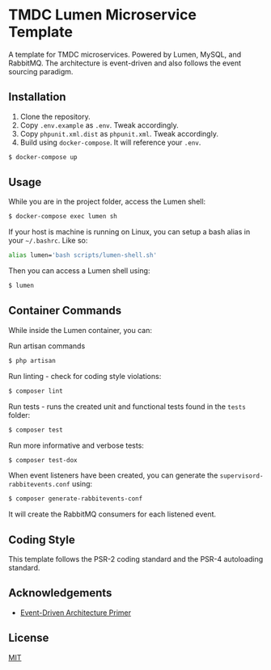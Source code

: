 # TMDC Lumen Microservice Template

A template for TMDC microservices. Powered by Lumen, MySQL, and RabbitMQ. The architecture is event-driven and also follows the event sourcing paradigm.

## Installation

1. Clone the repository.
2. Copy `.env.example` as `.env`. Tweak accordingly.
3. Copy `phpunit.xml.dist` as `phpunit.xml`. Tweak accordingly.
4. Build using `docker-compose`. It will reference your `.env`.

```bash
$ docker-compose up
```

## Usage

While you are in the project folder, access the Lumen shell:

```bash
$ docker-compose exec lumen sh
```

If your host is machine is running on Linux, you can setup a bash alias in your `~/.bashrc`. Like so:

```bash
alias lumen='bash scripts/lumen-shell.sh'
```

Then you can access a Lumen shell using:

```bash
$ lumen
```

## Container Commands

While inside the Lumen container, you can:

Run artisan commands

```bash
$ php artisan
```

Run linting - check for coding style violations:

```bash
$ composer lint
```

Run tests - runs the created unit and functional tests found in the `tests` folder:

```bash
$ composer test
```

Run more informative and verbose tests:

```bash
$ composer test-dox
```

When event listeners have been created, you can generate the `supervisord-rabbitevents.conf` using:

```bash
$ composer generate-rabbitevents-conf
```

It will create the RabbitMQ consumers for each listened event.

## Coding Style

This template follows the PSR-2 coding standard and the PSR-4 autoloading standard.

## Acknowledgements

-   [Event-Driven Architecture Primer](https://www.youtube.com/watch?v=STKCRSUsyP0)

## License

[MIT](https://choosealicense.com/licenses/mit/)
